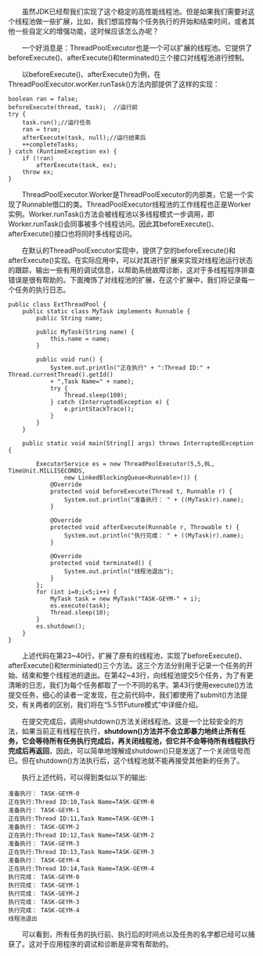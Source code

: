 &emsp;&emsp;虽然JDK已经帮我们实现了这个稳定的高性能线程池。但是如果我们需要对这个线程池做一些扩展，比如，我们想监控每个任务执行的开始和结束时间，或者其他一些自定义的增强功能，这时候应该怎么办呢？

&emsp;&emsp;一个好消息是：ThreadPoolExecutor也是一个可以扩展的线程池。它提供了beforeExecute()、afterExecute()和terminated()三个接口对线程池进行控制。

&emsp;&emsp;以beforeExecute()、afterExecute()为例，在ThreadPoolExecutor.worKer.runTask()方法内部提供了这样的实现：
```
boolean ran = false;
beforeExecute(thread, task);  //运行前
try {
    task.run();//运行任务
    ran = true;
    afterExecute(task, null);//运行结束后
    ++completeTasks;
} catch (RuntimeException ex) {
    if (!ran) 
        afterExecute(task, ex);
    throw ex;
}
```
&emsp;&emsp;ThreadPoolExecutor.Worker是ThreadPoolExecutor的内部类，它是一个实现了Runnable借口的类。ThreadPoolExecutor线程池的工作线程也正是Worker实例。Worker.runTask()方法会被线程池以多线程模式一步调用，即Worker.runTask()会同事被多个线程访问。因此其beforeExecute()、afterExecute()接口也将同时多线程访问。

&emsp;&emsp;在默认的ThreadPoolExecutor实现中，提供了空的beforeExecute()和afterExecute()实现。在实际应用中，可以对其进行扩展来实现对线程池运行状态的跟踪，输出一些有用的调试信息，以帮助系统故障诊断，这对于多线程程序排查错误是很有帮助的。下面掩饰了对线程池的扩展，在这个扩展中，我们将记录每一个任务的执行日志。
```
public class ExtThreadPool {
    public static class MyTask implements Runnable {
        public String name;

        public MyTask(String name) {
            this.name = name;
        }

        public void run() {
            System.out.println("正在执行" + ":Thread ID:" + Thread.currentThread().getId()
            + ",Task Name=" + name);
            try {
                Thread.sleep(100);
            } catch (InterruptedException e) {
                e.printStackTrace();
            }
        }
    }

    public static void main(String[] args) throws InterruptedException {

        ExecutorService es = new ThreadPoolExecutor(5,5,0L, TimeUnit.MILLISECONDS,
                new LinkedBlockingQueue<Runnable>()) {
            @Override
            protected void beforeExecute(Thread t, Runnable r) {
                System.out.println("准备执行： " + ((MyTask)r).name);
            }

            @Override
            protected void afterExecute(Runnable r, Throwable t) {
                System.out.println("执行完成： " + ((MyTask)r).name);
            }

            @Override
            protected void terminated() {
                System.out.println("线程池退出");
            }
        };
        for (int i=0;i<5;i++) {
            MyTask task = new MyTask("TASK-GEYM-" + i);
            es.execute(task);
            Thread.sleep(10);
        }
        es.shutdown();
    }
}

```

&emsp;&emsp;上述代码在第23~40行，扩展了原有的线程池，实现了beforeExecute()、afterExecute()和terminiated()三个方法。这三个方法分别用于记录一个任务的开始、结束和整个线程池的退出。在第42~43行，向线程池提交5个任务，为了有更清晰的日志，我们为每个任务都取了一个不同的名字。第43行使用execute()方法提交任务，细心的读者一定发现，在之前代码中，我们都使用了submit()方法提交，有关两者的区别，我们将在“5.5节Future模式”中详细介绍。

&emsp;&emsp;在提交完成后，调用shutdown()方法关闭线程池。这是一个比较安全的方法，如果当前正有线程在执行，**shutdown()方法并不会立即暴力地终止所有任务，它会等待所有任务执行完成后，再关闭线程池，但它并不会等待所有线程执行完成后再返回**，因此，可以简单地理解成shutdown()只是发送了一个关闭信号而已。但在shutdown()方法执行后，这个线程池就不能再接受其他新的任务了。

&emsp;&emsp;执行上述代码，可以得到类似以下的输出:
```
准备执行： TASK-GEYM-0
正在执行:Thread ID:10,Task Name=TASK-GEYM-0
准备执行： TASK-GEYM-1
正在执行:Thread ID:11,Task Name=TASK-GEYM-1
准备执行： TASK-GEYM-2
正在执行:Thread ID:12,Task Name=TASK-GEYM-2
准备执行： TASK-GEYM-3
正在执行:Thread ID:13,Task Name=TASK-GEYM-3
准备执行： TASK-GEYM-4
正在执行:Thread ID:14,Task Name=TASK-GEYM-4
执行完成： TASK-GEYM-0
执行完成： TASK-GEYM-1
执行完成： TASK-GEYM-2
执行完成： TASK-GEYM-3
执行完成： TASK-GEYM-4
线程池退出
```

&emsp;&emsp;可以看到，所有任务的执行前、执行后的时间点以及任务的名字都已经可以捕获了。这对于应用程序的调试和诊断是非常有帮助的。
